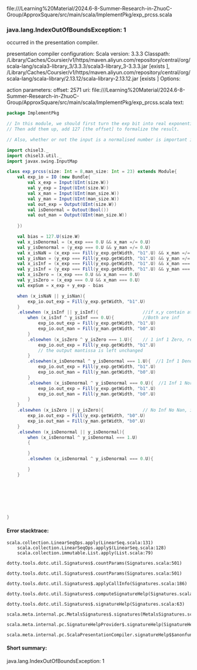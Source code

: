 file://<HOME>/Learning%20Material/2024.6-8-Summer-Research-in-ZhuoC-Group/ApproxSquare/src/main/scala/ImplementPkg/exp_prcss.scala
### java.lang.IndexOutOfBoundsException: 1

occurred in the presentation compiler.

presentation compiler configuration:
Scala version: 3.3.3
Classpath:
<HOME>/Library/Caches/Coursier/v1/https/maven.aliyun.com/repository/central/org/scala-lang/scala3-library_3/3.3.3/scala3-library_3-3.3.3.jar [exists ], <HOME>/Library/Caches/Coursier/v1/https/maven.aliyun.com/repository/central/org/scala-lang/scala-library/2.13.12/scala-library-2.13.12.jar [exists ]
Options:



action parameters:
offset: 2571
uri: file://<HOME>/Learning%20Material/2024.6-8-Summer-Research-in-ZhuoC-Group/ApproxSquare/src/main/scala/ImplementPkg/exp_prcss.scala
text:
```scala
package ImplementPkg

// In this module, we should first turn the exp bit into real exponential
// Then add them up, add 127 [the offset] to formalize the result.

// Also, whether or not the input is a normalised number is important in this module.

import chisel3._
import chisel3.util._
import javax.swing.InputMap

class exp_prcss(size: Int = 8,man_size: Int = 23) extends Module{
	val exp_io = IO (new Bundle{
		val x_exp = Input(UInt(size.W))
		val y_exp = Input(UInt(size.W))
		val x_man = Input(UInt(man_size.W))
		val y_man = Input(UInt(man_size.W))
		val out_exp = Output(UInt(size.W))
		val isDenormal = Outout(Bool())
		val out_man = Output(UInt(man_size.W))
		
	})

	val bias = 127.U(size.W)
	val x_isDenormal = (x_exp === 0.U && x_man =/= 0.U)
	val y_isDenormal = (y_exp === 0.U && y_man =/= 0.U)
	val x_isNaN = (x_exp === Fill(y_exp.getWidth, "b1".U) && x_man =/= 0.U)
	val y_isNan = (y_exp === Fill(y_exp.getWidth, "b1".U) && y_man =/= 0.U)
	val x_isInf = (x_exp === Fill(y_exp.getWidth, "b1".U) && x_man === 0.U)
	val y_isInf = (y_exp === Fill(y_exp.getWidth, "b1".U) && y_man === 0.U)
	val x_isZero = (x_exp === 0.U && x_man === 0.U)
	val y_isZero = (x_exp === 0.U && x_man === 0.U)
	val expSum = x_exp + y_exp - bias

	when (x_isNaN || y_isNan){
		exp_io.out_exp = Fill(y_exp.getWidth, "b1".U)
	}
	.elsewhen (x_isInf || y_isInf){					//if x,y contain at least one Infinite number
		when (x_isInf ^ y_isInf === 0.U){			//Both are inf
			exp_io.out_exp = Fill(y_exp.getWidth, "b1".U)
			exp_io.out_man = Fill(y_man.getWidth, "b0".U)
		}
		.elsewhen (x_isZero ^ y_isZero === 1.U){	// 1 inf 1 Zero, result is Nan
			exp_io.out_exp = Fill(y_exp.getWidth, "b1".U)
			// the output mantissa is left unchanged
		}								
		.elsewhen(x_isDenormal ^ y_isDenormal === 1.U){  //1 Inf 1 Denormal, result is Inf
			exp_io.out_exp = Fill(y_exp.getWidth, "b1".U)
			exp_io.out_man = Fill(y_man.getWidth, "b0".U)
		}
		.elsewhen (x_isDenormal ^ y_isDenormal === 0.U){  //1 Inf 1 Normal, result is Inf
			exp_io.out_exp = Fill(y_exp.getWidth, "b1".U)
			exp_io.out_man = Fill(y_man.getWidth, "b0".U)
		} 
	}
	.elsewhen (x_isZero || y_isZero){				// No Inf No Nan, if contains at least one zero, the result is zero
		exp_io.out_exp = Fill(y_exp.getWidth, "b0".U)
		exp_io.out_man = Fill(y_man.getWidth, "b0".U)
	}	
	.elsewhen (x_isDenormal || y_isDenormal){							//No Inf, NaN or Zero, if contains at least one Denormal.
		when (x_isDenormal ^ y_isDenormal === 1.U)						//Only one denormal
		{

		}
		.elsewhen (x_isDenormal ^ y_isDenormal === 0.U){				//Two denormal,@@

		}
	}								
	

	
	


	
}  

```



#### Error stacktrace:

```
scala.collection.LinearSeqOps.apply(LinearSeq.scala:131)
	scala.collection.LinearSeqOps.apply$(LinearSeq.scala:128)
	scala.collection.immutable.List.apply(List.scala:79)
	dotty.tools.dotc.util.Signatures$.countParams(Signatures.scala:501)
	dotty.tools.dotc.util.Signatures$.countParams(Signatures.scala:501)
	dotty.tools.dotc.util.Signatures$.applyCallInfo(Signatures.scala:186)
	dotty.tools.dotc.util.Signatures$.computeSignatureHelp(Signatures.scala:94)
	dotty.tools.dotc.util.Signatures$.signatureHelp(Signatures.scala:63)
	scala.meta.internal.pc.MetalsSignatures$.signatures(MetalsSignatures.scala:17)
	scala.meta.internal.pc.SignatureHelpProvider$.signatureHelp(SignatureHelpProvider.scala:51)
	scala.meta.internal.pc.ScalaPresentationCompiler.signatureHelp$$anonfun$1(ScalaPresentationCompiler.scala:426)
```
#### Short summary: 

java.lang.IndexOutOfBoundsException: 1